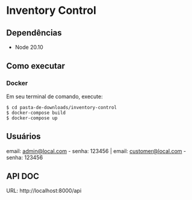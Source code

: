 # Inventory Control

## Dependências
- Node 20.10

## Como executar

### Docker
Em seu terminal de comando, execute:

```
$ cd pasta-de-downloads/inventory-control
$ docker-compose build
$ docker-compose up
```

## Usuários

email: admin@local.com - senha: 123456 |
email: customer@local.com - senha: 123456

## API DOC

URL: http://localhost:8000/api 